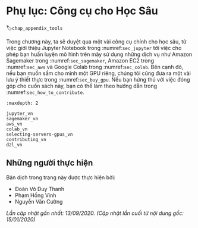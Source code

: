 <!--
# Appendix: Tools for Deep Learning
-->

# Phụ lục: Công cụ cho Học Sâu
:label:`chap_appendix_tools`


<!--
In this chapter, we will walk you through major tools for deep learning, 
from introducing Jupyter notebook in :numref:`sec_jupyter` to empowering you training models on Cloud 
such as Amazon SageMaker in :numref:`sec_sagemaker`, Amazon EC2 in :numref:`sec_aws` and Google Colab in :numref:`sec_colab`.
Besides, if you would like to purchase your own GPUs, we also note down some practical suggestions in :numref:`sec_buy_gpu`.
If you are interested in being a contributor of this book, you may follow the instructions in :numref:`sec_how_to_contribute`.
-->

Trong chương này, ta sẽ duyệt qua một vài công cụ chính cho học sâu,
từ việc giới thiệu Jupyter Notebook trong :numref:`sec_jupyter` tới việc cho phép bạn huấn luyện mô hình trên mây sử dụng những dịch vụ như Amazon Sagemaker trong :numref:`sec_sagemaker`, Amazon EC2 trong :numref:`sec_aws` và Google Colab trong :numref:`sec_colab`.
Bên cạnh đó, nếu bạn muốn sắm cho mình một GPU riêng, chúng tôi cũng đưa ra một vài lưu ý thiết thực trong :numref:`sec_buy_gpu`.
Nếu bạn hứng thú với việc đóng góp cho cuốn sách này, bạn có thể làm theo hướng dẫn trong :numref:`sec_how_to_contribute`.


```toc
:maxdepth: 2

jupyter_vn
sagemaker_vn
aws_vn
colab_vn
selecting-servers-gpus_vn
contributing_vn
d2l_vn
```

## Những người thực hiện
Bản dịch trong trang này được thực hiện bởi:

* Đoàn Võ Duy Thanh
* Phạm Hồng Vinh
* Nguyễn Văn Cường

*Lần cập nhật gần nhất: 13/09/2020. (Cập nhật lần cuối từ nội dung gốc: 15/01/2020)*
